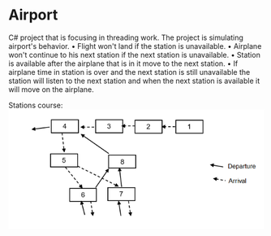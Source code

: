 # Airport
C# project that is focusing in threading work.
The project is simulating airport's behavior.
• Flight won't land if the station is unavailable.
• Airplane won't continue to his next station if the next station is unavailable.
• Station is available after the airplane that is in it move to the next station.
• If airplane time in station is over and the next station is still unavailable
  the station will listen to the next station and when the next station is available it will move on the airplane.
  
 Stations course:
 ![Stations course](https://github.com/roeec84/Airport/blob/master/ArrivalsDepartures.png?raw=true)
